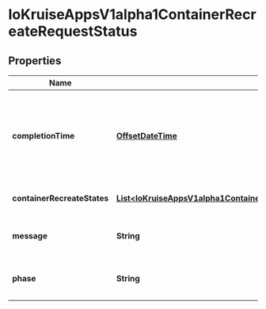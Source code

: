 
# IoKruiseAppsV1alpha1ContainerRecreateRequestStatus

## Properties
Name | Type | Description | Notes
------------ | ------------- | ------------- | -------------
**completionTime** | [**OffsetDateTime**](OffsetDateTime.md) | Represents time when the ContainerRecreateRequest was completed. It is not guaranteed to be set in happens-before order across separate operations. It is represented in RFC3339 form and is in UTC. |  [optional]
**containerRecreateStates** | [**List&lt;IoKruiseAppsV1alpha1ContainerRecreateRequestStatusContainerRecreateStates&gt;**](IoKruiseAppsV1alpha1ContainerRecreateRequestStatusContainerRecreateStates.md) | ContainerRecreateStates contains the recreation states of the containers. |  [optional]
**message** | **String** | A human readable message indicating details about this ContainerRecreateRequest. |  [optional]
**phase** | **String** | Phase of this ContainerRecreateRequest, e.g. Pending, Recreating, Completed | 



